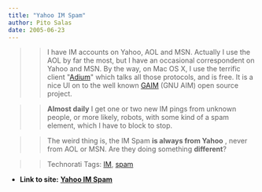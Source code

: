 ```yaml
---
title: "Yahoo IM Spam"
author: Pito Salas
date: 2005-06-23
---
```



>>

>> I have IM accounts on Yahoo, AOL and MSN. Actually I use the AOL by far the
most, but I have an occasional correspondent on Yahoo and MSN. By the way, on
Mac OS X, I use the terrific client "[Adium](<http://www.adiumx.com/>)" which
talks all those protocols, and is free. It is a nice UI on to the well known
[GAIM](<http://gaim.sourceforge.net/>) (GNU AIM) open source project.

>>

>> **Almost daily** I get one or two new IM pings from unknown people, or more
likely, robots, with some kind of a spam element, which I have to block to
stop.

>>

>> The weird thing is, the IM Spam **is always from Yahoo** , never from AOL
or MSN. Are they doing something **different**?

>>

>> Technorati Tags: [IM](<http://technorati.com/tag/IM>),
[spam](<http://technorati.com/tag/spam>)


* **Link to site:** **[Yahoo IM Spam](None)**
